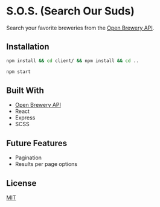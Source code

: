 # S.O.S. (Search Our Suds)

Search your favorite breweries from the [Open Brewery API](https://www.openbrewerydb.org/).

## Installation

```bash
npm install && cd client/ && npm install && cd ..
```

```bash
npm start
```

## Built With

- [Open Brewery API](https://www.openbrewerydb.org/)
- React
- Express
- SCSS

## Future Features

- Pagination
- Results per page options

## License

[MIT](https://choosealicense.com/licenses/mit/)
